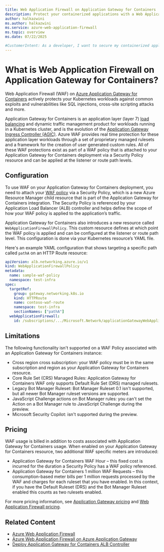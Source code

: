 ```yaml
---
title: Web Application Firewall on Application Gateway for Containers
description: Protect your containerized applications with a Web Application Firewall (WAF) on Azure Application Gateway.
author: halkazwini
ms.author: halkazwini
ms.service: azure-web-application-firewall
ms.topic: overview
ms.date: 07/22/2025

#CustomerIntent: As a developer, I want to secure my containerized applications so that I can protect them from web vulnerabilities.
---
```


# What is Web Application Firewall on Application Gateway for Containers?

Web Application Firewall (WAF) on [Azure Application Gateway for Containers](../../application-gateway/for-containers/overview.md) actively protects your Kubernetes workloads against common exploits and vulnerabilities like SQL injections, cross-site scripting attacks and more.

Application Gateway for Containers is an application layer (layer 7) [load balancing](/azure/architecture/guide/technology-choices/load-balancing-overview) and dynamic traffic management product for workloads running in a Kubernetes cluster, and is the evolution of the [Application Gateway Ingress Controller (AGIC)](../../application-gateway/ingress-controller-overview.md). Azure WAF provides real time protection for these application layer workloads through a set of proprietary managed rulesets and a framework for the creation of user generated custom rules. All of these WAF protections exist as part of a WAF policy that is attached to your Application Gateway for Containers deployment via a Security Policy resource and can be applied at the listener or route path levels.

## Configuration

To use WAF on your Application Gateway for Containers deployment, you need to attach your [WAF policy](create-waf-policy-ag.md) via a Security Policy, which is a new Azure Resource Manager child resource that is  part of the Application Gateway for Containers integration. The Security Policy is referenced by your Application Load Balancer (ALB) controller and helps define the scope of how your WAF policy is applied to the application’s traffic.

Application Gateway for Containers also introduces a new resource called `WebApplicationFirewallPolicy`. This custom resource defines at which point the WAF policy is applied and can be configured at the listener or route path level. This configuration is done via your Kubernetes resource’s YAML file. 

Here's an example YAML configuration that shows targeting a specific path called `pathA` on an HTTP Route resource:

```yaml
apiVersion: alb.networking.azure.io/v1
kind: WebApplicationFirewallPolicy
metadata:
  name: sample-waf-policy
  namespace: test-infra
spec:
  targetRef:
    group: gateway.networking.k8s.io
    kind: HTTPRoute
    name: contoso-waf-route
    namespace: test-infra
    sectionNames: ["pathA"]
  webApplicationFirewall:
    id: /subscriptions/.../Microsoft.Network/applicationGatewayWebApplicationFirewallPolicies/waf-policy-0
```

## Limitations

The following functionality isn't supported on a WAF Policy associated with an Application Gateway for Containers instance:

- Cross region cross subscription: your WAF policy must be in the same subscription and region as your Application Gateway for Containers resource.
- Core Rule Set (CRS) Managed Rules: Application Gateway for Containers WAF only supports Default Rule Set (DRS) managed rulesets.
- Legacy Bot Manager Ruleset: Bot Manager Ruleset 0.1 isn't supported, but all newer Bot Manager ruleset versions are supported.
- JavaScript Challenge actions on Bot Manager rules: you can't set the Action on a Bot Manager rule to JavaScript Challenge during the preview.
- Microsoft Security Copilot: isn't supported during the preview.

## Pricing

WAF usage is billed in addition to costs associated with Application Gateway for Containers usage. When enabled on your Application Gateway for Containers resource, two additional WAF specific meters are introduced:
- Application Gateway for Containers WAF Hour – this fixed cost is incurred for the duration a Security Policy has a WAF policy referenced.
- Application Gateway for Containers 1 million WAF Requests – this consumption-based meter bills per 1 million requests processed by the WAF and charges for each ruleset that you have enabled. In this context, if you have the Default Ruleset (DRS) and the Bot Manager Ruleset enabled this counts as two rulesets enabled.

For more pricing information, see [Application Gateway pricing](https://azure.microsoft.com/pricing/details/application-gateway) and [Web Application Firewall pricing](https://azure.microsoft.com/pricing/details/web-application-firewall).

## Related Content

- [Azure Web Application Firewall](../../web-application-firewall/overview.md)
- [Azure Web Application Firewall on Azure Application Gateway](ag-overview.md)
- [Deploy Application Gateway for Containers ALB Controller](../../application-gateway/for-containers/quickstart-deploy-application-gateway-for-containers-alb-controller.md)

